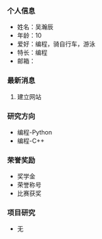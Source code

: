 ### 个人信息
- 姓名：吴瀚辰
- 年龄：10
- 爱好：编程，骑自行车，游泳
- 特长：编程
- 邮箱：

### 最新消息
1. 建立网站

### 研究方向
- 编程-Python
- 编程-C++

### 荣誉奖励
- 奖学金
- 荣誉称号
- 比赛获奖

### 项目研究
- 无
